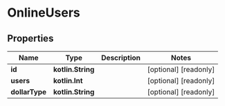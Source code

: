 
# OnlineUsers

## Properties
Name | Type | Description | Notes
------------ | ------------- | ------------- | -------------
**id** | **kotlin.String** |  |  [optional] [readonly]
**users** | **kotlin.Int** |  |  [optional] [readonly]
**dollarType** | **kotlin.String** |  |  [optional] [readonly]



